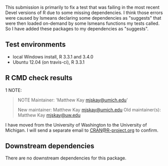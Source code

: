 This submission is primarily to fix a test that was failing in the
most recent Devel versions of R due to some missing dependencies.
I think those errors were caused by lsmeans declaring some
dependencies as "suggests" that were then loaded on-demand 
by some lsmeans functions my tests called. So I have added these
packages to my dependencies as "suggests". 

## Test environments
* local Windows install, R 3.3.1 and 3.4.0
* Ubuntu 12.04 (on travis-ci), R 3.3.1

## R CMD check results
1 NOTE:

> NOTE
> Maintainer: 'Matthew Kay <mjskay@umich.edu>'
> 
> New maintainer:
>   Matthew Kay <mjskay@umich.edu>
> Old maintainer(s):
>   Matthew Kay <mjskay@uw.edu>

I have moved from the University of Washington to the University
of Michigan. I will send a separate email to CRAN@R-project.org
to confirm.

## Downstream dependencies
There are no downstream dependencies for this package.
